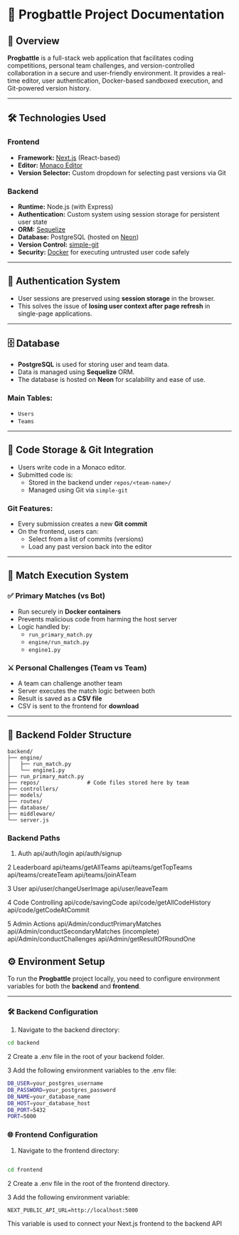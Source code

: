 # 🚀 Progbattle Project Documentation

## 🧾 Overview

**Progbattle** is a full-stack web application that facilitates coding competitions, personal team challenges, and version-controlled collaboration in a secure and user-friendly environment. It provides a real-time editor, user authentication, Docker-based sandboxed execution, and Git-powered version history.

---

## 🛠️ Technologies Used

### Frontend

- **Framework:** [Next.js](https://nextjs.org/) (React-based)
- **Editor:** [Monaco Editor](https://microsoft.github.io/monaco-editor/)
- **Version Selector:** Custom dropdown for selecting past versions via Git

### Backend

- **Runtime:** Node.js (with Express)
- **Authentication:** Custom system using session storage for persistent user state
- **ORM:** [Sequelize](https://sequelize.org/)
- **Database:** PostgreSQL (hosted on [Neon](https://neon.tech/))
- **Version Control:** [simple-git](https://github.com/steveukx/git-js)
- **Security:** [Docker](https://www.docker.com/) for executing untrusted user code safely

---

## 🔐 Authentication System

- User sessions are preserved using **session storage** in the browser.
- This solves the issue of **losing user context after page refresh** in single-page applications.

---

## 🗄️ Database

- **PostgreSQL** is used for storing user and team data.
- Data is managed using **Sequelize** ORM.
- The database is hosted on **Neon** for scalability and ease of use.

### Main Tables:
- `Users`
- `Teams`

---

## 💾 Code Storage & Git Integration

- Users write code in a Monaco editor.
- Submitted code is:
  - Stored in the backend under `repos/<team-name>/`
  - Managed using Git via `simple-git`

### Git Features:

- Every submission creates a new **Git commit**
- On the frontend, users can:
  - Select from a list of commits (versions)
  - Load any past version back into the editor

---

## 🧠 Match Execution System

### ✅ Primary Matches (vs Bot)

- Run securely in **Docker containers**
- Prevents malicious code from harming the host server
- Logic handled by:
  - `run_primary_match.py`
  - `engine/run_match.py`
  - `engine1.py`

### ⚔️ Personal Challenges (Team vs Team)

- A team can challenge another team
- Server executes the match logic between both
- Result is saved as a **CSV file**
- CSV is sent to the frontend for **download**

---

## 📁 Backend Folder Structure

```plaintext
backend/
├── engine/
│   ├── run_match.py
│   └── engine1.py
├── run_primary_match.py
├── repos/               # Code files stored here by team
├── controllers/
├── models/
├── routes/
├── database/
├── middleware/
└── server.js
```

### Backend Paths

1. Auth
  api/auth/login
  api/auth/signup

2 Leaderboard
  api/teams/getAllTeams
  api/teams/getTopTeams
  api/teams/createTeam
  api/teams/joinATeam

3 User
  api/user/changeUserImage
  api/user/leaveTeam

4 Code Controlling
  api/code/savingCode
  api/code/getAllCodeHistory
  api/code/getCodeAtCommit

5 Admin Actions
  api/Admin/conductPrimaryMatches
  api/Admin/conductSecondaryMatches (incomplete)
  api/Admin/conductChallenges
  api/Admin/getResultOfRoundOne

## ⚙️ Environment Setup

To run the **Progbattle** project locally, you need to configure environment variables for both the **backend** and **frontend**.

---

### 🛠️ Backend Configuration

1. Navigate to the backend directory:

```bash
cd backend
```

2 Create a .env file in the root of your backend folder.

3 Add the following environment variables to the .env file:

```bash
DB_USER=your_postgres_username
DB_PASSWORD=your_postgres_password
DB_NAME=your_database_name
DB_HOST=your_database_host
DB_PORT=5432
PORT=5000
```

### 🌐 Frontend Configuration
1. Navigate to the frontend directory:

```bash

cd frontend
```

2 Create a .env file in the root of the frontend directory.

3 Add the following environment variable:

```env
NEXT_PUBLIC_API_URL=http://localhost:5000
```

This variable is used to connect your Next.js frontend to the backend API
